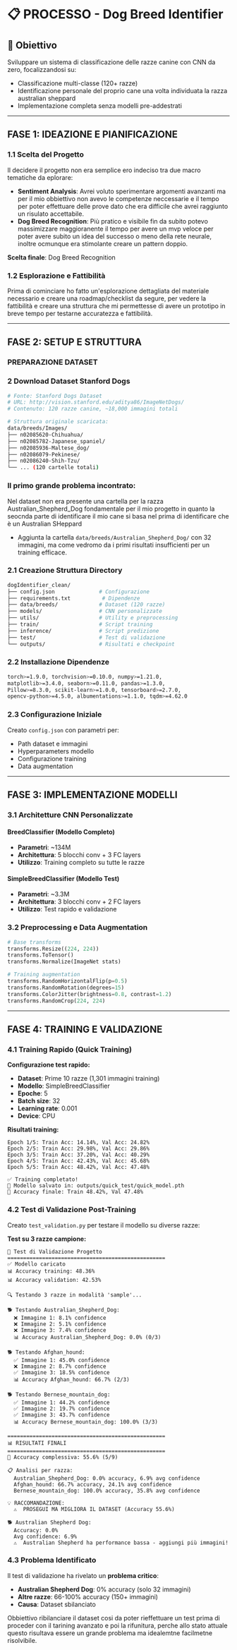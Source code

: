 # 📋 PROCESSO - Dog Breed Identifier

## 🎯 **Obiettivo**
Sviluppare un sistema di classificazione delle razze canine con CNN da zero, focalizzandosi su:
- Classificazione multi-classe (120+ razze)
- Identificazione personale del proprio cane una volta individuata la razza australian sheppard
- Implementazione completa senza modelli pre-addestrati

---

## **FASE 1: IDEAZIONE E PIANIFICAZIONE**

### **1.1 Scelta del Progetto**
Il decidere il progetto non era semplice ero indeciso tra due macro tematiche da eplorare:
- **Sentiment Analysis**: Avrei voluto sperimentare argomenti avanzanti ma per il mio obbiettivo non avevo le competenze neccessarie e il tempo per poter effettuare delle prove dato che era difficile che avrei raggiunto un risulato accettabile.
- **Dog Breed Recognition**: Più pratico e visibile fin da subito potevo massimizzare maggioranente il tempo per avere un mvp veloce per poter avere subito un idea del successo o meno della rete neurale, inoltre ocmunque era stimolante creare un pattern doppio.

**Scelta finale**: Dog Breed Recognition

### **1.2 Esplorazione e Fattibilità**
Prima di cominciare ho fatto un'esplorazione dettagliata del materiale necessario e creare una roadmap/checklist da segure, per vedere la fattibilità e creare una struttura che mi permettesse di avere un prototipo in breve tempo per testarne accuratezza e fattibilità.

---

## **FASE 2: SETUP E STRUTTURA**

### **PREPARAZIONE DATASET**
### **2 Download Dataset Stanford Dogs**
```bash
# Fonte: Stanford Dogs Dataset
# URL: http://vision.stanford.edu/aditya86/ImageNetDogs/
# Contenuto: 120 razze canine, ~18,000 immagini totali

# Struttura originale scaricata:
data/breeds/Images/
├── n02085620-Chihuahua/
├── n02085782-Japanese_spaniel/
├── n02085936-Maltese_dog/
├── n02086079-Pekinese/
├── n02086240-Shih-Tzu/
└── ... (120 cartelle totali)
```


### **Il primo grande problema incontrato:**
Nel dataset non era presente una cartella per la razza Australian_Shepherd_Dog fondamentale per il mio progetto in quanto la seocnda parte di identificare il mio cane si basa nel prima di identificare che è un Australian SHeppard

- Aggiunta la cartella `data/breeds/Australian_Shepherd_Dog/` con 32 immagini, ma come vedromo da i primi risultati insufficienti per un training efficace.
<!-- TODO da dove l'ho presa
 -->
### **2.1 Creazione Struttura Directory**
```bash
dogIdentifier_clean/
├── config.json              # Configurazione
├── requirements.txt          # Dipendenze
├── data/breeds/             # Dataset (120 razze)
├── models/                  # CNN personalizzate
├── utils/                   # Utility e preprocessing
├── train/                   # Script training
├── inference/               # Script predizione
├── test/                    # Test di validazione
└── outputs/                 # Risultati e checkpoint
```

### **2.2 Installazione Dipendenze**
```bash
torch>=1.9.0, torchvision>=0.10.0, numpy>=1.21.0,
matplotlib>=3.4.0, seaborn>=0.11.0, pandas>=1.3.0,
Pillow>=8.3.0, scikit-learn>=1.0.0, tensorboard>=2.7.0,
opencv-python>=4.5.0, albumentations>=1.1.0, tqdm>=4.62.0
```

### **2.3 Configurazione Iniziale**
Creato `config.json` con parametri per:
- Path dataset e immagini
- Hyperparameters modello
- Configurazione training
- Data augmentation

---

## **FASE 3: IMPLEMENTAZIONE MODELLI**

### **3.1 Architetture CNN Personalizzate**

#### **BreedClassifier (Modello Completo)**
- **Parametri**: ~134M
- **Architettura**: 5 blocchi conv + 3 FC layers
- **Utilizzo**: Training completo su tutte le razze

#### **SimpleBreedClassifier (Modello Test)**
- **Parametri**: ~3.3M
- **Architettura**: 3 blocchi conv + 2 FC layers
- **Utilizzo**: Test rapido e validazione

### **3.2 Preprocessing e Data Augmentation**
```python
# Base transforms
transforms.Resize((224, 224))
transforms.ToTensor()
transforms.Normalize(ImageNet stats)

# Training augmentation
transforms.RandomHorizontalFlip(p=0.5)
transforms.RandomRotation(degrees=15)
transforms.ColorJitter(brightness=0.8, contrast=1.2)
transforms.RandomCrop(224, 224)
```

---

## **FASE 4: TRAINING E VALIDAZIONE**

### **4.1 Training Rapido (Quick Training)**
**Configurazione test rapido:**
- **Dataset**: Prime 10 razze (1,301 immagini training)
- **Modello**: SimpleBreedClassifier
- **Epoche**: 5
- **Batch size**: 32
- **Learning rate**: 0.001
- **Device**: CPU

**Risultati training:**
```
Epoch 1/5: Train Acc: 14.14%, Val Acc: 24.82%
Epoch 2/5: Train Acc: 29.98%, Val Acc: 29.86%
Epoch 3/5: Train Acc: 37.20%, Val Acc: 40.29%
Epoch 4/5: Train Acc: 42.43%, Val Acc: 45.68%
Epoch 5/5: Train Acc: 48.42%, Val Acc: 47.48%

✅ Training completato!
📁 Modello salvato in: outputs/quick_test/quick_model.pth
🎯 Accuracy finale: Train 48.42%, Val 47.48%
```

### **4.2 Test di Validazione Post-Training**
Creato `test_validation.py` per testare il modello su diverse razze:

**Test su 3 razze campione:**
```
🧪 Test di Validazione Progetto
==================================================
✅ Modello caricato
📊 Accuracy training: 48.36%
📊 Accuracy validation: 42.53%

🔍 Testando 3 razze in modalità 'sample'...

🐕 Testando Australian_Shepherd_Dog:
  ❌ Immagine 1: 8.1% confidence
  ❌ Immagine 2: 5.1% confidence  
  ❌ Immagine 3: 7.4% confidence
  📊 Accuracy Australian_Shepherd_Dog: 0.0% (0/3)

🐕 Testando Afghan_hound:
  ✅ Immagine 1: 45.0% confidence
  ❌ Immagine 2: 8.7% confidence
  ✅ Immagine 3: 18.5% confidence
  📊 Accuracy Afghan_hound: 66.7% (2/3)

🐕 Testando Bernese_mountain_dog:
  ✅ Immagine 1: 44.2% confidence
  ✅ Immagine 2: 19.7% confidence
  ✅ Immagine 3: 43.7% confidence
  📊 Accuracy Bernese_mountain_dog: 100.0% (3/3)

==================================================
📊 RISULTATI FINALI
==================================================
🎯 Accuracy complessiva: 55.6% (5/9)

📋 Analisi per razza:
  Australian_Shepherd_Dog: 0.0% accuracy, 6.9% avg confidence
  Afghan_hound: 66.7% accuracy, 24.1% avg confidence
  Bernese_mountain_dog: 100.0% accuracy, 35.8% avg confidence

💡 RACCOMANDAZIONE:
  ⚠️  PROSEGUI MA MIGLIORA IL DATASET (Accuracy 55.6%)

🐕 Australian Shepherd Dog:
  Accuracy: 0.0%
  Avg confidence: 6.9%
  ⚠️  Australian Shepherd ha performance bassa - aggiungi più immagini!
```

### **4.3 Problema Identificato**
Il test di validazione ha rivelato un **problema critico**:
- **Australian Shepherd Dog**: 0% accuracy (solo 32 immagini)
- **Altre razze**: 66-100% accuracy (150+ immagini)
- **Causa**: Dataset sbilanciato


<!-- TODO -->
Obbiettivo ribilanciare il dataset cosi da poter rieffettuare un test prima di proceder con il tarining avanzato e poi la rifunitura, perche allo stato attuale questo risultava essere un grande problema ma idealemtne facilmetne risolvibile.

